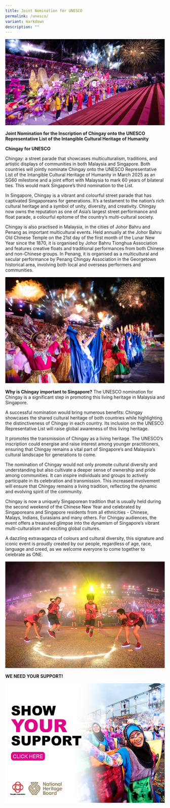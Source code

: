```yaml
---
title: Joint Nomination for UNESCO
permalink: /unesco/
variant: markdown
description: ""
---
```

![](/images/UNESCO.jpg)

**Joint Nomination for the Inscription of Chingay onto the UNESCO Representative List of the Intangible Cultural Heritage of Humanity**

**Chingay for UNESCO**

Chingay: a street parade that showcases multiculturalism, traditions, and artistic displays of communities in both Malaysia and Singapore. Both countries will jointly nominate Chingay onto the UNESCO Representative List of the Intangible Cultural Heritage of Humanity in March 2025 as an SG60 milestone and a joint effort with Malaysia to mark 60 years of bilateral ties. This would mark Singapore’s third nomination to the List.

In Singapore, Chingay is a vibrant and colourful street parade that has captivated Singaporeans for generations. It’s a testament to the nation’s rich cultural heritage and a symbol of unity, diversity, and creativity. Chingay now owns the reputation as one of Asia’s largest street performance and float parade, a colourful epitome of the country’s multi-cultural society. 

Chingay is also practised in Malaysia, in the cities of Johor Bahru and Penang as important multicultural events. Held annually at the Johor Bahru Old Chinese Temple on the 21st day of the first month of the Lunar New Year since the 1870, it is organised by Johor Bahru Tionghua Association and features creative floats and traditional performances from both Chinese and non-Chinese groups. In Penang, it is organised as a multicultural and secular performance by Penang Chingay Association in the Georgetown historical area, involving both local and overseas performers and communities.

![](/images/Picture1.jpg)

**Why is Chingay important to Singapore?**
The UNESCO nomination for Chingay is a significant step in promoting this living heritage in Malaysia and Singapore.

A successful nomination would bring numerous benefits: Chingay showcases the shared cultural heritage of both countries while highlighting the distinctiveness of Chingay in each country. Its inclusion on the UNESCO Representative List will raise global awareness of this living heritage.

It promotes the transmission of Chingay as a living heritage. The UNESCO’s inscription could energise and raise interest among younger practitioners, ensuring that Chingay remains a vital part of Singapore’s and Malaysia’s cultural landscape for generations to come. 

The nomination of Chingay would not only promote cultural diversity and understanding but also cultivate a deeper sense of ownership and pride among communities. It can inspire individuals and groups to actively participate in its celebration and transmission. This increased involvement will ensure that Chingay remains a living tradition, reflecting the dynamic and evolving spirit of the community.

Chingay is now a uniquely Singaporean tradition that is usually held during the second weekend of the Chinese New Year and celebrated by Singaporeans and Singapore residents from all ethnicities - Chinese, Malays, Indians, Eurasians and many others. For Chingay audiences, the event offers a treasured glimpse into the dynamism of Singapore’s vibrant multi-culturalism and exciting global cultures.

A dazzling extravaganza of colours and cultural diversity, this signature and iconic event is proudly created by our people, regardless of age, race, language and creed, as we welcome everyone to come together to celebrate as ONE.

![](/images/2018___2.jpg)

**WE NEED YOUR SUPPORT!**

![](/images/image.png)